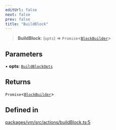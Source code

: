 ```yaml
---
editUrl: false
next: false
prev: false
title: "BuildBlock"
---
```


> **BuildBlock**: (`opts`) => `Promise`\<[`BlockBuilder`](/reference/tevm/vm/classes/blockbuilder/)\>

## Parameters

• **opts**: [`BuildBlockOpts`](/reference/tevm/vm/interfaces/buildblockopts/)

## Returns

`Promise`\<[`BlockBuilder`](/reference/tevm/vm/classes/blockbuilder/)\>

## Defined in

[packages/vm/src/actions/buildBlock.ts:5](https://github.com/qbzzt/tevm-monorepo/blob/main/packages/vm/src/actions/buildBlock.ts#L5)
